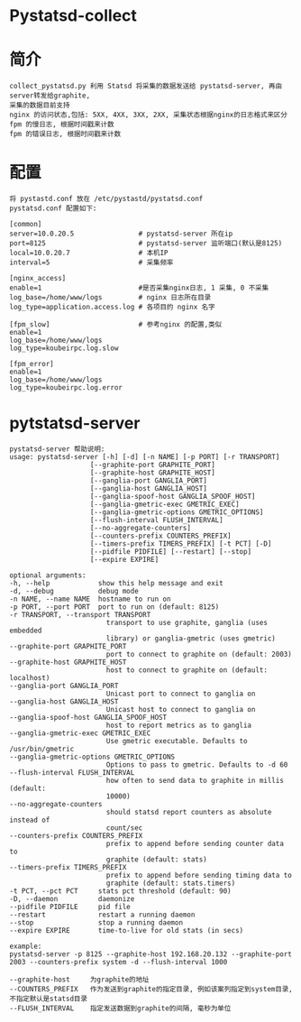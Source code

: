 Pystatsd-collect
=================
简介
====

    collect_pystatsd.py 利用 Statsd 将采集的数据发送给 pystatsd-server, 再由server转发给graphite,
    采集的数据目前支持
    nginx 的访问状态,包括: 5XX, 4XX, 3XX, 2XX, 采集状态根据nginx的日志格式来区分
    fpm 的慢日志, 根据时间戳来计数
    fpm 的错误日志, 根据时间戳来计数

配置
====
    将 pystastd.conf 放在 /etc/pystastd/pystatsd.conf
    pystatsd.conf 配置如下:

    [common]
    server=10.0.20.5                # pystatsd-server 所在ip
    port=8125                       # pystatsd-server 监听端口(默认是8125)
    local=10.0.20.7                 # 本机IP
    interval=5                      # 采集频率

    [nginx_access]
    enable=1                        #是否采集nginx日志, 1 采集, 0 不采集
    log_base=/home/www/logs         # nginx 日志所在目录
    log_type=application.access.log # 各项目的 nginx 名字 

    [fpm_slow]                      # 参考nginx 的配置,类似
    enable=1
    log_base=/home/www/logs
    log_type=koubeirpc.log.slow

    [fpm_error]
    enable=1
    log_base=/home/www/logs
    log_type=koubeirpc.log.error

pytstatsd-server
================

    pystatsd-server 帮助说明:
    usage: pystatsd-server [-h] [-d] [-n NAME] [-p PORT] [-r TRANSPORT]
                        [--graphite-port GRAPHITE_PORT]
                        [--graphite-host GRAPHITE_HOST]
                        [--ganglia-port GANGLIA_PORT]
                        [--ganglia-host GANGLIA_HOST]
                        [--ganglia-spoof-host GANGLIA_SPOOF_HOST]
                        [--ganglia-gmetric-exec GMETRIC_EXEC]
                        [--ganglia-gmetric-options GMETRIC_OPTIONS]
                        [--flush-interval FLUSH_INTERVAL]
                        [--no-aggregate-counters]
                        [--counters-prefix COUNTERS_PREFIX]
                        [--timers-prefix TIMERS_PREFIX] [-t PCT] [-D]
                        [--pidfile PIDFILE] [--restart] [--stop]
                        [--expire EXPIRE]

    optional arguments:
    -h, --help            show this help message and exit
    -d, --debug           debug mode
    -n NAME, --name NAME  hostname to run on
    -p PORT, --port PORT  port to run on (default: 8125)
    -r TRANSPORT, --transport TRANSPORT
                            transport to use graphite, ganglia (uses embedded
                            library) or ganglia-gmetric (uses gmetric)
    --graphite-port GRAPHITE_PORT
                            port to connect to graphite on (default: 2003)
    --graphite-host GRAPHITE_HOST
                            host to connect to graphite on (default: localhost)
    --ganglia-port GANGLIA_PORT
                            Unicast port to connect to ganglia on
    --ganglia-host GANGLIA_HOST
                            Unicast host to connect to ganglia on
    --ganglia-spoof-host GANGLIA_SPOOF_HOST
                            host to report metrics as to ganglia
    --ganglia-gmetric-exec GMETRIC_EXEC
                            Use gmetric executable. Defaults to /usr/bin/gmetric
    --ganglia-gmetric-options GMETRIC_OPTIONS
                            Options to pass to gmetric. Defaults to -d 60
    --flush-interval FLUSH_INTERVAL
                            how often to send data to graphite in millis (default:
                            10000)
    --no-aggregate-counters
                            should statsd report counters as absolute instead of
                            count/sec
    --counters-prefix COUNTERS_PREFIX
                            prefix to append before sending counter data to
                            graphite (default: stats)
    --timers-prefix TIMERS_PREFIX
                            prefix to append before sending timing data to
                            graphite (default: stats.timers)
    -t PCT, --pct PCT     stats pct threshold (default: 90)
    -D, --daemon          daemonize
    --pidfile PIDFILE     pid file
    --restart             restart a running daemon
    --stop                stop a running daemon
    --expire EXPIRE       time-to-live for old stats (in secs)

    example:
    pystatsd-server -p 8125 --graphite-host 192.168.20.132 --graphite-port 2003 --counters-prefix system -d --flush-interval 1000

    --graphite-host     为graphite的地址
    --COUNTERS_PREFIX   作为发送到graphite的指定目录, 例如该案列指定到system目录, 不指定默认是statsd目录
    --FLUSH_INTERVAL    指定发送数据到graphite的间隔, 毫秒为单位
